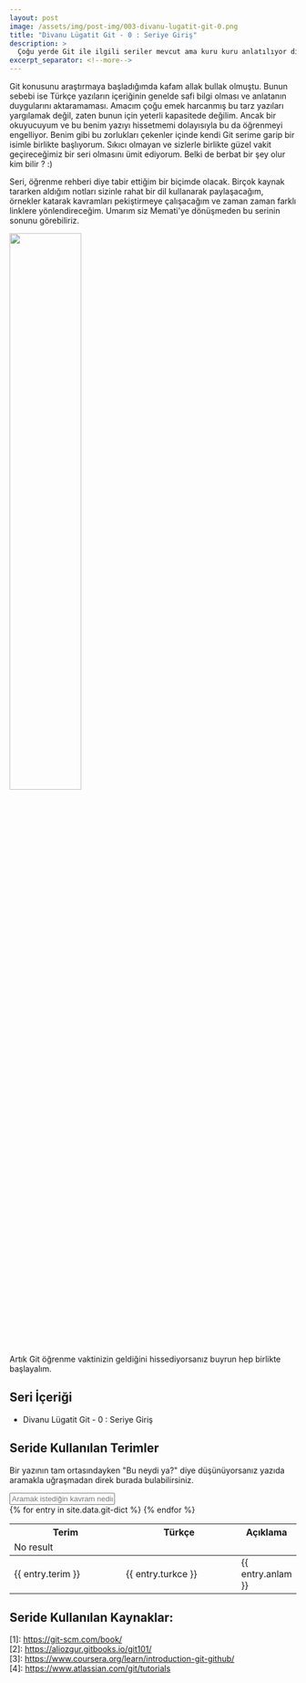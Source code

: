 ```yaml
---
layout: post
image: /assets/img/post-img/003-divanu-lugatit-git-0.png
title: "Divanu Lügatit Git - 0 : Seriye Giriş"
description: >
  Çoğu yerde Git ile ilgili seriler mevcut ama kuru kuru anlatılıyor diye düşünmüşümdür hep. Kendi kendime "Madem öyle düşünüyorsun daha iyisini becerebiliyorsan yap." dedim ve böyle bir seriye giriştim. Serinin adı tam olarak espri düzeyimi gösteriyor :) Bu yazıda, konu anlatmak yerine seriyle ilgili bilgileri; serinin içeriğini, seri genelindeki terimleri toplu görebileceğiniz tabloyu, kullandığım kaynakları paylaşacağım. Bu yazı, seri bitene kadar yaşayan (güncellenen) bir yazı olacak.
excerpt_separator: <!--more-->
---
```

<!--more-->

Git konusunu araştırmaya başladığımda kafam allak bullak olmuştu. Bunun sebebi ise Türkçe yazıların içeriğinin genelde safi bilgi olması ve anlatanın duygularını aktaramaması. Amacım çoğu emek harcanmış bu tarz yazıları yargılamak değil, zaten bunun için yeterli kapasitede değilim. Ancak bir okuyucuyum ve bu benim yazıyı hissetmemi dolayısıyla bu da öğrenmeyi engelliyor. Benim gibi bu zorlukları çekenler içinde kendi Git serime garip bir isimle birlikte başlıyorum. Sıkıcı olmayan ve sizlerle birlikte güzel vakit geçireceğimiz bir seri olmasını ümit ediyorum. Belki de berbat bir şey olur kim bilir ? :)

Seri, öğrenme rehberi diye tabir ettiğim bir biçimde olacak. Birçok kaynak tararken aldığım notları sizinle rahat bir dil kullanarak paylaşacağım, örnekler katarak kavramları pekiştirmeye çalışacağım ve zaman zaman farklı linklere yönlendireceğim. Umarım siz Memati'ye dönüşmeden bu serinin sonunu görebiliriz.

<img src="{{ site.baseurl }}/assets/img/posts/git-posts/2020-09-01-divanu-lugatit-git-0/001.gif" style="display: block; width: 50%;">

Artık Git öğrenme vaktinizin geldiğini hissediyorsanız buyrun hep birlikte başlayalım.

## Seri İçeriği

- Divanu Lügatit Git - 0 : Seriye Giriş

## Seride Kullanılan Terimler

Bir yazının tam ortasındayken "Bu neydi ya?" diye düşünüyorsanız yazıda aramakla uğraşmadan direk burada bulabilirsiniz.

<div class="form-group pull-right table-input">
    <input type="text" class="search form-control" id="findWord" onkeyup="tableFindFunc()" placeholder="Aramak istediğin kavram nedir?" style="text-align: center;">
</div>
<table class="table table-hover table-bordered results dict-table" id="dictTable">
  <thead>
    <tr>
      <th style="width:350px;">Terim</th>
      <th style="width:350px">Türkçe</th>
      <th class="">Açıklama</th>
    </tr>
    <tr class="warning no-result">
      <td colspan="4"><i class="fa fa-warning"></i> No result</td>
    </tr>
  </thead>
  <tbody>
    {% for entry in site.data.git-dict %}
      <tr>
        <td style="vertical-align: middle;">{{ entry.terim }}</td>
        <td style="vertical-align: middle;">{{ entry.turkce }}</td>
        <td style="vertical-align: middle;">{{ entry.anlam }}</td>
      </tr>
    {% endfor %}
  </tbody>
</table>

## Seride Kullanılan Kaynaklar: 

<div>
  [1]: <a href="https://git-scm.com/book/">https://git-scm.com/book/</a><br>
  [2]: <a href="https://aliozgur.gitbooks.io/git101/">https://aliozgur.gitbooks.io/git101/</a><br>
  [3]: <a href="https://www.coursera.org/learn/introduction-git-github/">https://www.coursera.org/learn/introduction-git-github/</a><br>
  [4]: <a href="https://www.atlassian.com/git/tutorials">https://www.atlassian.com/git/tutorials</a><br>
</div>
